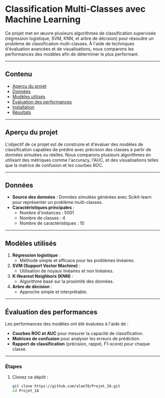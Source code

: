 # **Classification Multi-Classes avec Machine Learning**

Ce projet met en œuvre plusieurs algorithmes de classification supervisée (régression logistique, SVM, KNN, et arbre de décision) pour résoudre un problème de classification multi-classes. À l'aide de techniques d'évaluation avancées et de visualisations, nous comparons les performances des modèles afin de déterminer le plus performant.

---

## **Contenu**

- [Aperçu du projet](#aperçu-du-projet)
- [Données](#données)
- [Modèles utilisés](#modèles-utilisés)
- [Évaluation des performances](#évaluation-des-performances)
- [Installation](#installation)
- [Résultats](#résultats)

---

## **Aperçu du projet**

L'objectif de ce projet est de construire et d'évaluer des modèles de classification capables de prédire avec précision des classes à partir de données simulées ou réelles. Nous comparons plusieurs algorithmes en utilisant des métriques comme l'accuracy, l'AUC, et des visualisations telles que la matrice de confusion et les courbes ROC.

---

## **Données**

- **Source des données** : Données simulées générées avec Scikit-learn pour représenter un problème multi-classes.
- **Caractéristiques principales** :
  - Nombre d'instances : 5001
  - Nombre de classes : 4
  - Nombre de caractéristiques : 10

---

## **Modèles utilisés**

1. **Régression logistique** : 
   - Méthode simple et efficace pour les problèmes linéaires.
2. **SVM (Support Vector Machine)** :
   - Utilisation de noyaux linéaires et non linéaires.
3. **K-Nearest Neighbors (KNN)** :
   - Algorithme basé sur la proximité des données.
4. **Arbre de décision** :
   - Approche simple et interprétable.

---

## **Évaluation des performances**

Les performances des modèles ont été évaluées à l'aide de :
- **Courbes ROC et AUC** pour mesurer la capacité de classification.
- **Matrices de confusion** pour analyser les erreurs de prédiction.
- **Rapport de classification** (précision, rappel, F1-score) pour chaque classe.

---

### **Étapes**
1. Clonez ce dépôt :
   ```bash
   git clone https://github.com/alae78/Projet_IA.git
   cd Projet_IA
